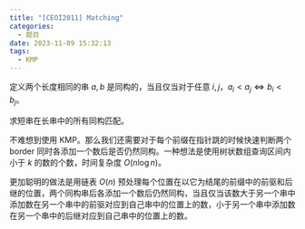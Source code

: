 ```yaml
---
title: "[CEOI2011] Matching"
categories:
  - 题目
date: 2023-11-09 15:32:13
tags:
  - KMP
---
```

定义两个长度相同的串 $a,b$ 是同构的，当且仅当对于任意 $i,j$，$a_i<a_j\iff b_i<b_j$。

求短串在长串中的所有同构匹配。

不难想到使用 KMP。那么我们还需要对于每个前缀在指针跳的时候快速判断两个 border 同时各添加一个数后是否仍然同构。一种想法是使用树状数组查询区间内小于 $k$ 的数的个数，时间复杂度 $O(n\log n)$。

更加聪明的做法是用链表 $O(n)$ 预处理每个位置在以它为结尾的前缀中的前驱和后继的位置，两个同构串后各添加一个数后仍然同构，当且仅当该数大于另一个串中添加数在另一个串中的前驱对应到自己串中的位置上的数，小于另一个串中添加数在另一个串中的后继对应到自己串中的位置上的数。